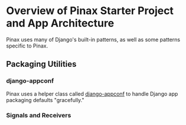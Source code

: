 # Overview of Pinax Starter Project and App Architecture

Pinax uses many of Django's built-in patterns, as well as some patterns specific to Pinax. 

## Packaging Utilities

### django-appconf

Pinax uses a helper class called [django-appconf](https://django-appconf.readthedocs.io) to handle Django app packaging defaults "gracefully."

### Signals and Receivers

